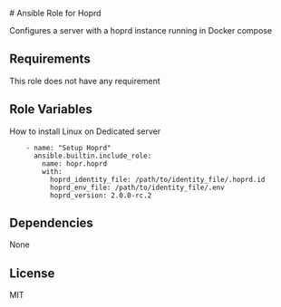 # Ansible Role for Hoprd

Configures a server with a hoprd instance running in Docker compose

Requirements
------------

This role does not have any requirement

Role Variables
--------------

How to install Linux on Dedicated server
```
    - name: "Setup Hoprd"
      ansible.builtin.include_role:
        name: hopr.hoprd
        with:
          hoprd_identity_file: /path/to/identity_file/.hoprd.id
          hoprd_env_file: /path/to/identity_file/.env
          hoprd_version: 2.0.0-rc.2
```


Dependencies
------------

None

License
-------

MIT